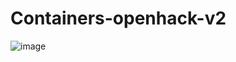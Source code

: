 # Containers-openhack-v2

![image](https://user-images.githubusercontent.com/32229456/125205305-9a108600-e24f-11eb-9091-08a0a13fcfd9.png)


